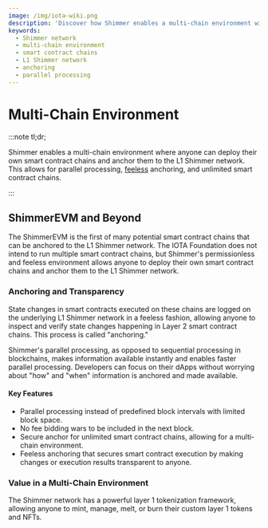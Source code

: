 ```yaml
---
image: /img/iota-wiki.png
description: 'Discover how Shimmer enables a multi-chain environment with parallel processing, feeless anchoring, and unlimited smart contract chains, revolutionizing the world of dApps and digital assets.'
keywords:
  - Shimmer network
  - multi-chain environment
  - smart contract chains
  - L1 Shimmer network
  - anchoring
  - parallel processing
---
```


# Multi-Chain Environment

:::note tl;dr;

Shimmer enables a multi-chain environment where anyone can deploy their own smart contract chains and anchor them to the
L1 Shimmer network. This allows for parallel processing, [feeless](feeless.md) anchoring, and unlimited smart contract chains.

:::

## ShimmerEVM and Beyond

The ShimmerEVM is the first of many potential smart contract chains that can be anchored to the L1 Shimmer network. The
IOTA Foundation does not intend to run multiple smart contract chains, but Shimmer's permissionless and feeless
environment allows anyone to deploy their own smart contract chains and anchor them to the L1 Shimmer network.

### Anchoring and Transparency

State changes in smart contracts executed on these chains are logged on the underlying L1 Shimmer network in a feeless
fashion, allowing anyone to inspect and verify state changes happening in Layer 2 smart contract chains. This process is
called "anchoring."

Shimmer's parallel processing, as opposed to sequential processing in blockchains, makes information available instantly
and enables faster parallel processing. Developers can focus on their dApps without worrying about "how" and "when"
information is anchored and made available.

#### Key Features

- Parallel processing instead of predefined block intervals with limited block space.
- No fee bidding wars to be included in the next block.
- Secure anchor for unlimited smart contract chains, allowing for a multi-chain environment.
- Feeless anchoring that secures smart contract execution by making changes or execution results transparent to anyone.

### Value in a Multi-Chain Environment

The Shimmer network has a powerful layer 1 tokenization framework, allowing anyone to mint, manage, melt, or burn
their custom layer 1 tokens and NFTs.

